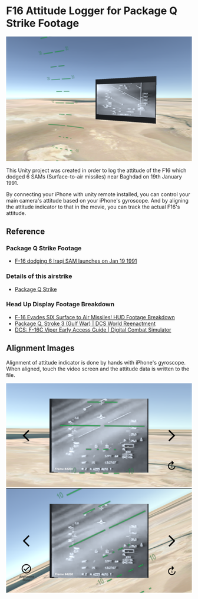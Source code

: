# F16 Attitude Logger for Package Q Strike Footage

![scene-image](./Unity/Images/scene-image.png)

This Unity project was created in order to log the attitude of the F16 which dodged 6 SAMs (Surface-to-air missiles) near Baghdad on 19th January 1991.

By connecting your iPhone with unity remote installed, you can control your main camera's attitude based on your iPhone's gyroscope. And by aligning the attitude indicator to that in the movie, you can track the actual F16's attitude.

## Reference

### Package Q Strike Footage

- [F-16 dodging 6 Iraqi SAM launches on Jan 19 1991](https://www.youtube.com/watch?v=2uh4yMAx2UA)

### Details of this airstrike

- [Package Q Strike](https://en.wikipedia.org/wiki/Package_Q_Strike)

### Head Up Display Footage Breakdown

- [F-16 Evades SIX Surface to Air Missiles! HUD Footage Breakdown](https://www.youtube.com/watch?v=TJE5gDDnq9s)
- [Package Q, Stroke 3 (Gulf War) | DCS World Reenactment](https://www.youtube.com/watch?v=mbj6BMRutYM)
- [DCS: F-16C Viper Early Access Guide | Digital Combat Simulator](https://www.digitalcombatsimulator.com/upload/iblock/aec/DCS_F-16C-Early_Access_Guide_EN.pdf)

## Alignment Images

Alignment of attitude indicator is done by hands with iPhone's gyroscope. When aligned, touch the video screen and the attitude data is written to the file.

![alignment_in_progress](./Unity/Images/alignment_in_progress.png)
![alignment_done](./Unity/Images/alignment_done.png)
